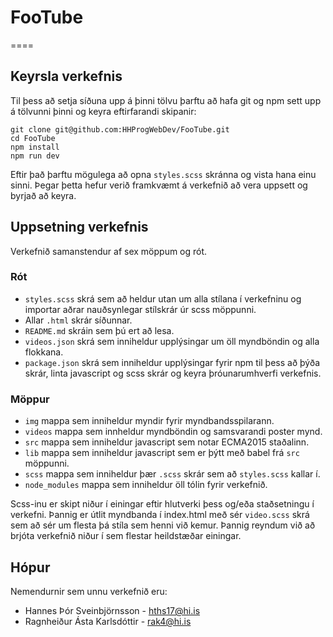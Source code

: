 # FooTube
====

## Keyrsla verkefnis
Til þess að setja síðuna upp á þinni tölvu þarftu að hafa git og npm sett upp á tölvunni þinni og keyra eftirfarandi skipanir:

```
git clone git@github.com:HHProgWebDev/FooTube.git
cd FooTube
npm install
npm run dev
```
Eftir það þarftu mögulega að opna `styles.scss` skránna og vista hana einu sinni. Þegar þetta hefur verið framkvæmt á verkefnið að vera uppsett og byrjað að keyra.

## Uppsetning verkefnis
Verkefnið samanstendur af sex möppum og rót.

### Rót
 * `styles.scss` skrá sem að heldur utan um alla stílana í verkefninu og importar aðrar nauðsynlegar stílskrár úr scss möppunni.
 * Allar `.html` skrár síðunnar.
 *  `README.md` skráin sem þú ert að lesa.
 * `videos.json` skrá sem inniheldur upplýsingar um öll myndböndin og alla flokkana.
 * `package.json` skrá sem inniheldur upplýsingar fyrir npm til þess að þýða skrár, linta javascript og scss skrár og keyra þróunarumhverfi verkefnis.

 ### Möppur 
 * `img` mappa sem inniheldur myndir fyrir myndbandsspilarann.
 * `videos` mappa sem innheldur myndböndin og samsvarandi poster mynd.
 * `src` mappa sem inniheldur javascript sem notar ECMA2015 staðalinn.
 * `lib` mappa sem inniheldur javascript sem er þýtt með babel frá `src` möppunni.
 * `scss` mappa sem inniheldur þær `.scss` skrár sem að `styles.scss` kallar í.
 * `node_modules` mappa sem inniheldur öll tólin fyrir verkefnið.

Scss-inu er skipt niður í einingar eftir hlutverki þess og/eða staðsetningu í verkefni. Þannig er útlit myndbanda í index.html með sér `video.scss` skrá sem að sér um flesta þá stíla sem henni við kemur. Þannig reyndum við að brjóta verkefnið niður í sem flestar heildstæðar einingar.

## Hópur
Nemendurnir sem unnu verkefnið eru:

- Hannes Þór Sveinbjörnsson - hths17@hi.is
- Ragnheiður Ásta Karlsdóttir - rak4@hi.is
